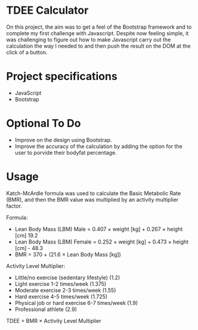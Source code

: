 # TDEE Calculator

On this project, the aim was to get a feel of the Bootstrap framework and to complete my first challenge with Javascript. 
Despite now feeling simple, it was challenging to figure out how to make Javascript carry out the calculation the way I needed to and then push the result on the DOM at the click of a button. 

<!-- # Hosted

https://andreranussi.github.io/TDEE-Calculator/ -->

# Project specifications

- JavaScript
- Bootstrap

# Optional To Do
- Improve on the design using Bootstrap.
- Improve the accuracy of the calculation by adding the option for the user to porvide their bodyfat percentage.


# Usage
Katch-McArdle formula was used to calculate the Basic Metabolic Rate (BMR), and then the BMR value was multiplied by an activity multiplier factor.

Formula: 
- Lean Body Mass (LBM) Male = 0.407 × weight [kg] + 0.267 × height [cm]  19.2
- Lean Body Mass (LBM) Female = 0.252 × weight [kg] + 0.473 × height [cm] - 48.3
- BMR = 370 + (21.6 × Lean Body Mass [kg])

Activity Level Multiplier:
- Little/no exercise (sedentary lifestyle) (1.2)
- Light exercise 1-2 times/week (1.375)
- Moderate exercise 2-3 times/week (1.55)
- Hard exercise 4-5 times/week (1.725)
- Physical job or hard exercise 6-7 times/week (1.9)
- Professional athlete (2.9)

TDEE = BMR × Activity Level Multiplier

